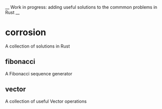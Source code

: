 __ Work in progress: adding useful solutions to the commmon problems in Rust __

# corrosion
A collection of solutions in Rust

## fibonacci
A Fibonacci sequence generator

## vector
A collection of useful Vector operations
